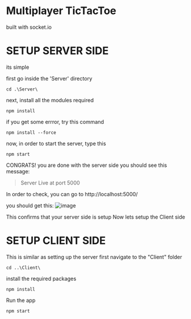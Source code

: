 # Multiplayer TicTacToe

built with socket.io


# SETUP SERVER SIDE

its simple

first go inside the 'Server' directory
```
cd .\Server\
```

next, install all the modules required
```
npm install
```
if you get some errror, try this command
```
npm install --force
```
now, in order to start the server, type this
```
npm start
```

CONGRATS! you are done with the server side
you should see this message:
>Server Live at port 5000

In order to check,
you can go to http://localhost:5000/

you should get this:
![image](https://github.com/sagnik-p/multiplayer_tictactoe/assets/130753205/fee15130-3e58-4edf-81ac-249afb6d8ff2)


This confirms that your server side is setup
Now lets setup the Client side

# SETUP CLIENT SIDE

This is similar as setting up the server
first navigate to the "Client" folder
```
cd ..\Client\
```
install the required packages
```
npm install
```
Run the app
```
npm start
```